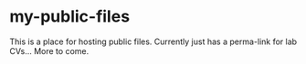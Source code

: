 # my-public-files
This is a place for hosting public files.
Currently just has a perma-link for lab CVs... More to come. 
